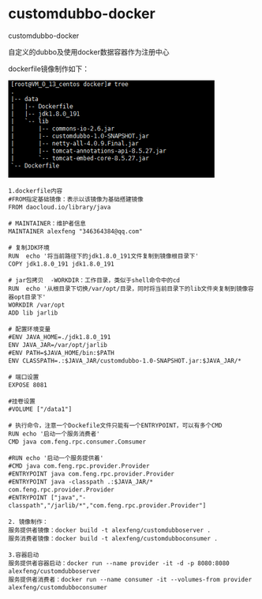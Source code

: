 # customdubbo-docker
customdubbo-docker

自定义的dubbo及使用docker数据容器作为注册中心

dockerfile镜像制作如下：

![docker镜像制作目录如下](https://github.com/fengfuzhong/customdubbo-docker/blob/master/src/main/resources/fd512a3fa35dac36d80e39936a49868.png)

```
1.dockerfile内容
#FROM指定基础镜像：表示以该镜像为基础搭建镜像
FROM daocloud.io/library/java

# MAINTAINER：维护者信息
MAINTAINER alexfeng "346364384@qq.com"

# 复制JDK环境
RUN  echo '将当前路径下的jdk1.8.0_191文件复制到镜像根目录下'
COPY jdk1.8.0_191 jdk1.8.0_191

# jar包拷贝  -WORKDIR：工作目录，类似于shell命令中的cd
RUN  echo '从根目录下切换/var/opt/目录，同时将当前目录下的lib文件夹复制到镜像容器opt目录下'
WORKDIR /var/opt
ADD lib jarlib

# 配置环境变量
#ENV JAVA_HOME=./jdk1.8.0_191
ENV JAVA_JAR=/var/opt/jarlib
#ENV PATH=$JAVA_HOME/bin:$PATH
ENV CLASSPATH=.:$JAVA_JAR/customdubbo-1.0-SNAPSHOT.jar:$JAVA_JAR/*

# 端口设置
EXPOSE 8081

#挂卷设置
#VOLUME ["/data1"]

# 执行命令，注意一个Dockefile文件只能有一个ENTRYPOINT，可以有多个CMD
RUN echo '启动一个服务消费者'
CMD java com.feng.rpc.consumer.Comsumer

#RUN echo '启动一个服务提供着'
#CMD java com.feng.rpc.provider.Provider
#ENTRYPOINT java com.feng.rpc.provider.Provider
#ENTRYPOINT java -classpath .:$JAVA_JAR/* com.feng.rpc.provider.Provider
#ENTRYPOINT ["java","-classpath","/jarlib/*","com.feng.rpc.provider.Provider"]

2. 镜像制作：
服务提供者镜像：docker build -t alexfeng/customdubboserver .
服务消费者镜像：docker build -t alexfeng/customdubboconsumer .

3.容器启动
服务提供者容器启动：docker run --name provider -it -d -p 8080:8080 alexfeng/customdubboserver
服务提供者消费者：docker run --name consumer -it --volumes-from provider alexfeng/customdubboconsumer
```
